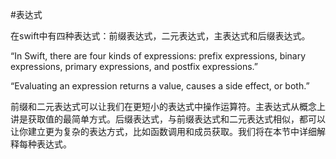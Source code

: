 #表达式

在swift中有四种表达式：前缀表达式，二元表达式，主表达式和后缀表达式。

“In Swift, there are four kinds of expressions: prefix expressions, binary expressions, primary expressions, and postfix expressions.”

“Evaluating an expression returns a value, causes a side effect, or both.”

前缀和二元表达式可以让我们在更短小的表达式中操作运算符。主表达式从概念上讲是获取值的最简单方式。后缀表达式，与前缀表达式和二元表达式相似，都可以让你建立更为复杂的表达方式，比如函数调用和成员获取。我们将在本节中详细解释每种表达式。
